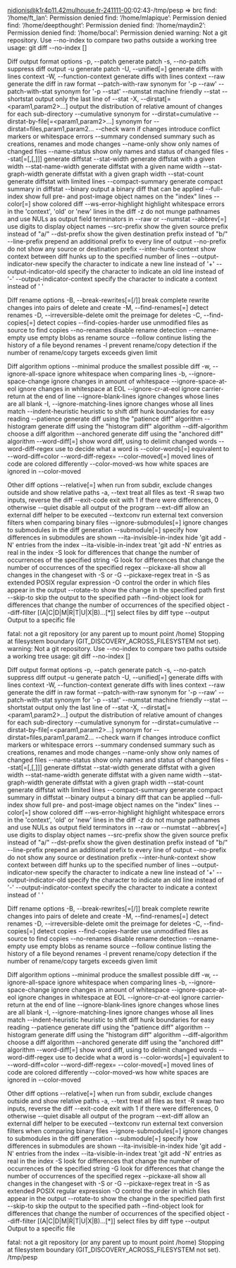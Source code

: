nidionis@k1r4p11.42mulhouse.fr-241111-00:02:43-/tmp/pesp
=> brc
find: ‘/home/ft_lan’: Permission denied
find: ‘/home/mlapique’: Permission denied
find: ‘/home/deepthought’: Permission denied
find: ‘/home/maydin2’: Permission denied
find: ‘/home/bocal’: Permission denied
warning: Not a git repository. Use --no-index to compare two paths outside a working tree
usage: git diff --no-index [<options>] <path> <path>

Diff output format options
    -p, --patch           generate patch
    -s, --no-patch        suppress diff output
    -u                    generate patch
    -U, --unified[=<n>]   generate diffs with <n> lines context
    -W, --function-context
                          generate diffs with <n> lines context
    --raw                 generate the diff in raw format
    --patch-with-raw      synonym for '-p --raw'
    --patch-with-stat     synonym for '-p --stat'
    --numstat             machine friendly --stat
    --shortstat           output only the last line of --stat
    -X, --dirstat[=<param1,param2>...]
                          output the distribution of relative amount of changes for each sub-directory
    --cumulative          synonym for --dirstat=cumulative
    --dirstat-by-file[=<param1,param2>...]
                          synonym for --dirstat=files,param1,param2...
    --check               warn if changes introduce conflict markers or whitespace errors
    --summary             condensed summary such as creations, renames and mode changes
    --name-only           show only names of changed files
    --name-status         show only names and status of changed files
    --stat[=<width>[,<name-width>[,<count>]]]
                          generate diffstat
    --stat-width <width>  generate diffstat with a given width
    --stat-name-width <width>
                          generate diffstat with a given name width
    --stat-graph-width <width>
                          generate diffstat with a given graph width
    --stat-count <count>  generate diffstat with limited lines
    --compact-summary     generate compact summary in diffstat
    --binary              output a binary diff that can be applied
    --full-index          show full pre- and post-image object names on the "index" lines
    --color[=<when>]      show colored diff
    --ws-error-highlight <kind>
                          highlight whitespace errors in the 'context', 'old' or 'new' lines in the diff
    -z                    do not munge pathnames and use NULs as output field terminators in --raw or --numstat
    --abbrev[=<n>]        use <n> digits to display object names
    --src-prefix <prefix>
                          show the given source prefix instead of "a/"
    --dst-prefix <prefix>
                          show the given destination prefix instead of "b/"
    --line-prefix <prefix>
                          prepend an additional prefix to every line of output
    --no-prefix           do not show any source or destination prefix
    --inter-hunk-context <n>
                          show context between diff hunks up to the specified number of lines
    --output-indicator-new <char>
                          specify the character to indicate a new line instead of '+'
    --output-indicator-old <char>
                          specify the character to indicate an old line instead of '-'
    --output-indicator-context <char>
                          specify the character to indicate a context instead of ' '

Diff rename options
    -B, --break-rewrites[=<n>[/<m>]]
                          break complete rewrite changes into pairs of delete and create
    -M, --find-renames[=<n>]
                          detect renames
    -D, --irreversible-delete
                          omit the preimage for deletes
    -C, --find-copies[=<n>]
                          detect copies
    --find-copies-harder  use unmodified files as source to find copies
    --no-renames          disable rename detection
    --rename-empty        use empty blobs as rename source
    --follow              continue listing the history of a file beyond renames
    -l <n>                prevent rename/copy detection if the number of rename/copy targets exceeds given limit

Diff algorithm options
    --minimal             produce the smallest possible diff
    -w, --ignore-all-space
                          ignore whitespace when comparing lines
    -b, --ignore-space-change
                          ignore changes in amount of whitespace
    --ignore-space-at-eol
                          ignore changes in whitespace at EOL
    --ignore-cr-at-eol    ignore carrier-return at the end of line
    --ignore-blank-lines  ignore changes whose lines are all blank
    -I, --ignore-matching-lines <regex>
                          ignore changes whose all lines match <regex>
    --indent-heuristic    heuristic to shift diff hunk boundaries for easy reading
    --patience            generate diff using the "patience diff" algorithm
    --histogram           generate diff using the "histogram diff" algorithm
    --diff-algorithm <algorithm>
                          choose a diff algorithm
    --anchored <text>     generate diff using the "anchored diff" algorithm
    --word-diff[=<mode>]  show word diff, using <mode> to delimit changed words
    --word-diff-regex <regex>
                          use <regex> to decide what a word is
    --color-words[=<regex>]
                          equivalent to --word-diff=color --word-diff-regex=<regex>
    --color-moved[=<mode>]
                          moved lines of code are colored differently
    --color-moved-ws <mode>
                          how white spaces are ignored in --color-moved

Other diff options
    --relative[=<prefix>]
                          when run from subdir, exclude changes outside and show relative paths
    -a, --text            treat all files as text
    -R                    swap two inputs, reverse the diff
    --exit-code           exit with 1 if there were differences, 0 otherwise
    --quiet               disable all output of the program
    --ext-diff            allow an external diff helper to be executed
    --textconv            run external text conversion filters when comparing binary files
    --ignore-submodules[=<when>]
                          ignore changes to submodules in the diff generation
    --submodule[=<format>]
                          specify how differences in submodules are shown
    --ita-invisible-in-index
                          hide 'git add -N' entries from the index
    --ita-visible-in-index
                          treat 'git add -N' entries as real in the index
    -S <string>           look for differences that change the number of occurrences of the specified string
    -G <regex>            look for differences that change the number of occurrences of the specified regex
    --pickaxe-all         show all changes in the changeset with -S or -G
    --pickaxe-regex       treat <string> in -S as extended POSIX regular expression
    -O <file>             control the order in which files appear in the output
    --rotate-to <path>    show the change in the specified path first
    --skip-to <path>      skip the output to the specified path
    --find-object <object-id>
                          look for differences that change the number of occurrences of the specified object
    --diff-filter [(A|C|D|M|R|T|U|X|B)...[*]]
                          select files by diff type
    --output <file>       Output to a specific file

fatal: not a git repository (or any parent up to mount point /home)
Stopping at filesystem boundary (GIT_DISCOVERY_ACROSS_FILESYSTEM not set).
warning: Not a git repository. Use --no-index to compare two paths outside a working tree
usage: git diff --no-index [<options>] <path> <path>

Diff output format options
    -p, --patch           generate patch
    -s, --no-patch        suppress diff output
    -u                    generate patch
    -U, --unified[=<n>]   generate diffs with <n> lines context
    -W, --function-context
                          generate diffs with <n> lines context
    --raw                 generate the diff in raw format
    --patch-with-raw      synonym for '-p --raw'
    --patch-with-stat     synonym for '-p --stat'
    --numstat             machine friendly --stat
    --shortstat           output only the last line of --stat
    -X, --dirstat[=<param1,param2>...]
                          output the distribution of relative amount of changes for each sub-directory
    --cumulative          synonym for --dirstat=cumulative
    --dirstat-by-file[=<param1,param2>...]
                          synonym for --dirstat=files,param1,param2...
    --check               warn if changes introduce conflict markers or whitespace errors
    --summary             condensed summary such as creations, renames and mode changes
    --name-only           show only names of changed files
    --name-status         show only names and status of changed files
    --stat[=<width>[,<name-width>[,<count>]]]
                          generate diffstat
    --stat-width <width>  generate diffstat with a given width
    --stat-name-width <width>
                          generate diffstat with a given name width
    --stat-graph-width <width>
                          generate diffstat with a given graph width
    --stat-count <count>  generate diffstat with limited lines
    --compact-summary     generate compact summary in diffstat
    --binary              output a binary diff that can be applied
    --full-index          show full pre- and post-image object names on the "index" lines
    --color[=<when>]      show colored diff
    --ws-error-highlight <kind>
                          highlight whitespace errors in the 'context', 'old' or 'new' lines in the diff
    -z                    do not munge pathnames and use NULs as output field terminators in --raw or --numstat
    --abbrev[=<n>]        use <n> digits to display object names
    --src-prefix <prefix>
                          show the given source prefix instead of "a/"
    --dst-prefix <prefix>
                          show the given destination prefix instead of "b/"
    --line-prefix <prefix>
                          prepend an additional prefix to every line of output
    --no-prefix           do not show any source or destination prefix
    --inter-hunk-context <n>
                          show context between diff hunks up to the specified number of lines
    --output-indicator-new <char>
                          specify the character to indicate a new line instead of '+'
    --output-indicator-old <char>
                          specify the character to indicate an old line instead of '-'
    --output-indicator-context <char>
                          specify the character to indicate a context instead of ' '

Diff rename options
    -B, --break-rewrites[=<n>[/<m>]]
                          break complete rewrite changes into pairs of delete and create
    -M, --find-renames[=<n>]
                          detect renames
    -D, --irreversible-delete
                          omit the preimage for deletes
    -C, --find-copies[=<n>]
                          detect copies
    --find-copies-harder  use unmodified files as source to find copies
    --no-renames          disable rename detection
    --rename-empty        use empty blobs as rename source
    --follow              continue listing the history of a file beyond renames
    -l <n>                prevent rename/copy detection if the number of rename/copy targets exceeds given limit

Diff algorithm options
    --minimal             produce the smallest possible diff
    -w, --ignore-all-space
                          ignore whitespace when comparing lines
    -b, --ignore-space-change
                          ignore changes in amount of whitespace
    --ignore-space-at-eol
                          ignore changes in whitespace at EOL
    --ignore-cr-at-eol    ignore carrier-return at the end of line
    --ignore-blank-lines  ignore changes whose lines are all blank
    -I, --ignore-matching-lines <regex>
                          ignore changes whose all lines match <regex>
    --indent-heuristic    heuristic to shift diff hunk boundaries for easy reading
    --patience            generate diff using the "patience diff" algorithm
    --histogram           generate diff using the "histogram diff" algorithm
    --diff-algorithm <algorithm>
                          choose a diff algorithm
    --anchored <text>     generate diff using the "anchored diff" algorithm
    --word-diff[=<mode>]  show word diff, using <mode> to delimit changed words
    --word-diff-regex <regex>
                          use <regex> to decide what a word is
    --color-words[=<regex>]
                          equivalent to --word-diff=color --word-diff-regex=<regex>
    --color-moved[=<mode>]
                          moved lines of code are colored differently
    --color-moved-ws <mode>
                          how white spaces are ignored in --color-moved

Other diff options
    --relative[=<prefix>]
                          when run from subdir, exclude changes outside and show relative paths
    -a, --text            treat all files as text
    -R                    swap two inputs, reverse the diff
    --exit-code           exit with 1 if there were differences, 0 otherwise
    --quiet               disable all output of the program
    --ext-diff            allow an external diff helper to be executed
    --textconv            run external text conversion filters when comparing binary files
    --ignore-submodules[=<when>]
                          ignore changes to submodules in the diff generation
    --submodule[=<format>]
                          specify how differences in submodules are shown
    --ita-invisible-in-index
                          hide 'git add -N' entries from the index
    --ita-visible-in-index
                          treat 'git add -N' entries as real in the index
    -S <string>           look for differences that change the number of occurrences of the specified string
    -G <regex>            look for differences that change the number of occurrences of the specified regex
    --pickaxe-all         show all changes in the changeset with -S or -G
    --pickaxe-regex       treat <string> in -S as extended POSIX regular expression
    -O <file>             control the order in which files appear in the output
    --rotate-to <path>    show the change in the specified path first
    --skip-to <path>      skip the output to the specified path
    --find-object <object-id>
                          look for differences that change the number of occurrences of the specified object
    --diff-filter [(A|C|D|M|R|T|U|X|B)...[*]]
                          select files by diff type
    --output <file>       Output to a specific file

fatal: not a git repository (or any parent up to mount point /home)
Stopping at filesystem boundary (GIT_DISCOVERY_ACROSS_FILESYSTEM not set).
/tmp/pesp

